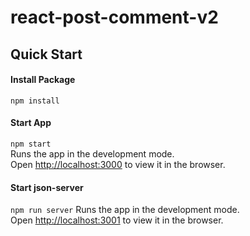 ﻿# react-post-comment-v2
 
 ## Quick Start
 
 #### Install Package
  `npm install` 
 #### Start App
  `npm start`  
  Runs the app in the development mode.\
Open [http://localhost:3000](http://localhost:3000) to view it in the browser.

  #### Start json-server
  `npm run server`
Runs the app in the development mode.\
Open [http://localhost:3001](http://localhost:3001) to view it in the browser.
